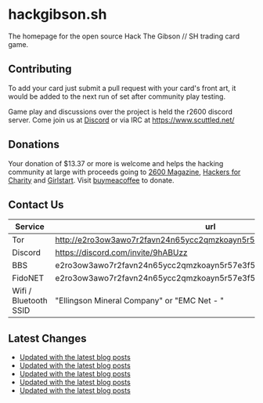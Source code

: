 # hackgibson.sh
The homepage for the open source Hack The Gibson // SH trading card game.


## Contributing

To add your card just submit a pull request with your card's front art, it would be added to the next run of set after community play testing.

Game play and discussions over the project is held the r2600 discord server. Come join us at [Discord](https://discord.com/invite/9hABUzz) or via IRC at https://www.scuttled.net/


## Donations

Your donation of $13.37 or more is welcome and helps the hacking community at large with proceeds going to [2600 Magazine](https://2600.com/), [Hackers for Charity](https://hackersforcharity.org) and [Girlstart](https://girlstart.org).  Visit [buymeacoffee](https://www.buymeacoffee.com/hackgibson.sh) to donate.


## Contact Us

Service | url
-|-
Tor | http://e2ro3ow3awo7r2favn24n65ycc2qmzkoayn5r57e3f56nvjwdcgg32ad.onion
Discord | https://discord.com/invite/9hABUzz
BBS | e2ro3ow3awo7r2favn24n65ycc2qmzkoayn5r57e3f56nvjwdcgg32ad.onion:23
FidoNET | e2ro3ow3awo7r2favn24n65ycc2qmzkoayn5r57e3f56nvjwdcgg32ad.onion:24554
Wifi / Bluetooth SSID | "Ellingson Mineral Company" or "EMC Net - <fidonet address>"

## Latest Changes
<!-- BLOG-POST-LIST:START -->
- [Updated with the latest blog posts](https://github.com/DFW2600/hackgibson.sh/commit/61e4bc147ca14fa84b773380c31bb70c08e3b461)
- [Updated with the latest blog posts](https://github.com/DFW2600/hackgibson.sh/commit/1fda1cfc7aa3e8402173021b9b5f265afcc4a0b3)
- [Updated with the latest blog posts](https://github.com/DFW2600/hackgibson.sh/commit/f7e95e6692e13d1aed0e7b8ae0b8a4dbdcdc63a4)
- [Updated with the latest blog posts](https://github.com/DFW2600/hackgibson.sh/commit/e318e935dccf85cae0ccf6105728bf6b00e1be50)
- [Updated with the latest blog posts](https://github.com/DFW2600/hackgibson.sh/commit/0045802feb72fd67eae0c1523914b7ceac8da7dd)
<!-- BLOG-POST-LIST:END -->

